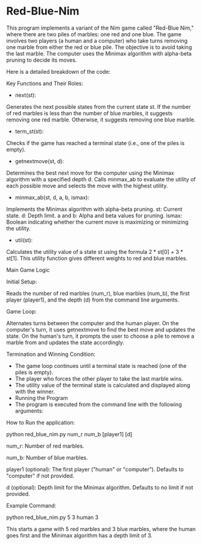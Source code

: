 # Red-Blue-Nim

This program implements a variant of the Nim game called "Red-Blue Nim," where there are two piles of marbles: one red and one blue. The game involves two players (a human and a computer) who take turns removing one marble from either the red or blue pile. The objective is to avoid taking the last marble. The computer uses the Minimax algorithm with alpha-beta pruning to decide its moves.

Here is a detailed breakdown of the code:

Key Functions and Their Roles:
- next(st):
  
Generates the next possible states from the current state st.
If the number of red marbles is less than the number of blue marbles, it suggests removing one red marble.
Otherwise, it suggests removing one blue marble.
- term_st(st):

Checks if the game has reached a terminal state (i.e., one of the piles is empty).
- getnextmove(st, d):

Determines the best next move for the computer using the Minimax algorithm with a specified depth d.
Calls minmax_ab to evaluate the utility of each possible move and selects the move with the highest utility.
- minmax_ab(st, d, a, b, ismax):

Implements the Minimax algorithm with alpha-beta pruning.
st: Current state.
d: Depth limit.
a and b: Alpha and beta values for pruning.
ismax: Boolean indicating whether the current move is maximizing or minimizing the utility.
- util(st):

Calculates the utility value of a state st using the formula 2 * st[0] + 3 * st[1].
This utility function gives different weights to red and blue marbles.

Main Game Logic

Initial Setup:

Reads the number of red marbles (num_r), blue marbles (num_b), the first player (player1), and the depth (d) from the command line arguments.

Game Loop:

Alternates turns between the computer and the human player.
On the computer's turn, it uses getnextmove to find the best move and updates the state.
On the human's turn, it prompts the user to choose a pile to remove a marble from and updates the state accordingly.

Termination and Winning Condition:

- The game loop continues until a terminal state is reached (one of the piles is empty).
- The player who forces the other player to take the last marble wins.
- The utility value of the terminal state is calculated and displayed along with the winner.
- Running the Program
- The program is executed from the command line with the following arguments:

How to Run the application:

python red_blue_nim.py num_r num_b [player1] [d]

num_r: Number of red marbles.

num_b: Number of blue marbles.

player1 (optional): The first player ("human" or "computer"). Defaults to "computer" if not provided.

d (optional): Depth limit for the Minimax algorithm. Defaults to no limit if not provided.

Example Command:

python red_blue_nim.py 5 3 human 3

This starts a game with 5 red marbles and 3 blue marbles, where the human goes first and the Minimax algorithm has a depth limit of 3.
